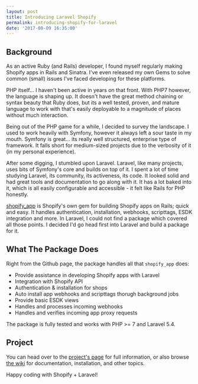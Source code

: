```yaml
---
layout: post
title: Introducing Laravel Shopify
permalink: introducing-shopify-for-laravel
date: '2017-08-09 16:35:00'
---
```


## Background

As an active Ruby (and Rails) developer, I found myself regularly making Shopify apps in Rails and Sinatra. I've even released my own Gems to solve common (small) issues I've faced developing for these platforms.

PHP itself... I haven't been active in years on that front. With PHP7 however, the language is shaping up. It doesn't have the great method chaining or syntax beauty that Ruby does, but its a well tested, proven, and mature language to work with that's easily deployable to a magnitude of places without much interaction.

Being out of the PHP game for a while, I decided to survey the landscape. I used to work heavily with Symfony, however it always left a sour taste in my mouth. Symfony is great... its really well structured, enterprise type of framework. It falls short for medium-sized projects due to the verbosity of it (in my personal experience).

After some digging, I stumbled upon Laravel. Laravel, like many projects, uses bits of Symfony's core and builds on top of it. I spent a lot of time studying Laravel, its community, its activeness, its code. It looked solid and had great tools and documentation to go along with it. It has a lot baked into it, which is all easily configurable and accessible - it felt like Rails for PHP honestly.

[shopify_app](https://github.com/Shopify/shopify_app) is Shopify's own gem for building Shopify apps on Rails; quick and easy. It handles authentication, installation, webhooks, scripttags, ESDK integration and more. In Laravel, I could not find a package which covered all those points.  I decided I'd go head first into Laravel and build a package for it.

## What The Package Does

Right from the Github page, the package handles all that `shopify_app` does:

- Provide assistance in developing Shopify apps with Laravel
- Integration with Shopify API
- Authentication & installation for shops
- Auto install app webhooks and scripttags thorugh background jobs
- Provide basic ESDK views
- Handles and processes incoming webhooks
- Handles and verifies incoming app proxy requests

The package is fully tested and works with PHP >= 7 and Laravel 5.4.

## Project

You can head over to the [project's page](https://github.com/osiset/laravel-shopify) for full information, or also browse [the wiki](https://github.com/osiset/laravel-shopify/wiki) for documentation, installation, and other topics.

Happy coding with Shopify + Laravel!
